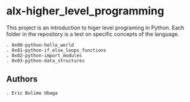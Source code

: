 # alx-higher_level_programming

This project is an introduction to higer level programing in Python.
Each folder in the repository is a test on specific concepts of the language.

	. 0x00-python-hello_world
	. 0x01-python-if_else_loops_functions
	. 0x02-python-import_modules
	. 0x03-python-data_structures

## Authors

	. Eric Bulimo Ubaga

